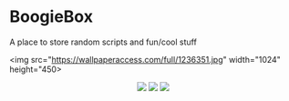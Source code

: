 # BoogieBox
A place to store random scripts and fun/cool stuff

<img src="https://wallpaperaccess.com/full/1236351.jpg" width="1024" height="450></img>

<p align="center">
  <img src="https://img.shields.io/badge/Maintained%3F-not..really-darkred?style=flat-square"></img>
  <img src="https://img.shields.io/github/repo-size/boogiedev/boogiebox?style=flat-square"></img>
  <img src="https://img.shields.io/badge/Fun%20Level-100%25-brightgreen?style=flat-square"></img>
</p>
